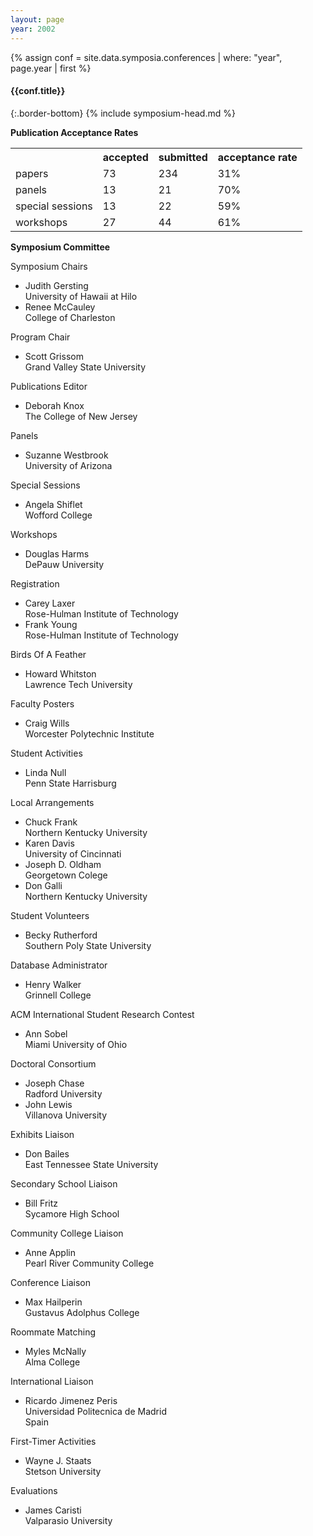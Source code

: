 ```yaml
---
layout: page
year: 2002
---
```

{% assign conf = site.data.symposia.conferences | where: "year", page.year | first %}
#### {{conf.title}}
{:.border-bottom}
{% include symposium-head.md %}


**Publication Acceptance Rates**
<table class="table table-hover table-sm"><tbody><tr><th> </th>
<th>accepted</th>
<th>submitted</th>
<th>acceptance rate</th>
</tr><tr><td>papers</td>
<td>73</td>
<td>234</td>
<td>31%</td>
</tr><tr><td>panels</td>
<td>13</td>
<td>21</td>
<td>70%</td>
</tr><tr><td>special sessions</td>
<td>13</td>
<td>22</td>
<td>59%</td>
</tr><tr><td>workshops</td>
<td>27</td>
<td>44</td>
<td>61%</td>
</tr></tbody></table>

**Symposium Committee**

Symposium Chairs

-   Judith Gersting\
    University of Hawaii at Hilo
-   Renee McCauley\
    College of Charleston

Program Chair

-   Scott Grissom\
    Grand Valley State University

Publications Editor

-   Deborah Knox\
    The College of New Jersey

Panels

-   Suzanne Westbrook\
    University of Arizona

Special Sessions

-   Angela Shiflet\
    Wofford College

Workshops

-   Douglas Harms\
    DePauw University

Registration

-   Carey Laxer\
    Rose-Hulman Institute of Technology
-   Frank Young\
    Rose-Hulman Institute of Technology

Birds Of A Feather

-   Howard Whitston\
    Lawrence Tech University

Faculty Posters

-   Craig Wills\
    Worcester Polytechnic Institute

Student Activities

-   Linda Null\
    Penn State Harrisburg

Local Arrangements

-   Chuck Frank\
    Northern Kentucky University
-   Karen Davis\
    University of Cincinnati
-   Joseph D. Oldham\
    Georgetown Colege
-   Don Galli\
    Northern Kentucky University

Student Volunteers

-   Becky Rutherford\
    Southern Poly State University

Database Administrator

-   Henry Walker\
    Grinnell College

ACM International Student Research Contest

-   Ann Sobel\
    Miami University of Ohio

Doctoral Consortium

-   Joseph Chase\
    Radford University
-   John Lewis\
    Villanova University

Exhibits Liaison

-   Don Bailes\
    East Tennessee State University

Secondary School Liaison

-   Bill Fritz\
    Sycamore High School

Community College Liaison

-   Anne Applin\
    Pearl River Community College

Conference Liaison

-   Max Hailperin\
    Gustavus Adolphus College

Roommate Matching

-   Myles McNally\
    Alma College

International Liaison

-   Ricardo Jimenez Peris\
    Universidad Politecnica de Madrid\
    Spain

First-Timer Activities

-   Wayne J. Staats\
    Stetson University

Evaluations

-   James Caristi\
    Valparasio University
